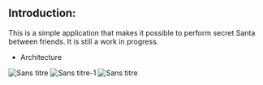 ## Introduction:

This is a simple application that makes it possible to perform secret Santa between friends. It is still a work in progress. 
- Architecture

![Sans titre](https://github.com/Zakaria-Oussalem/SecretSanta/assets/62648170/c938e12b-82a6-473e-ae73-4ff2148c912a)
![Sans titre-1](https://github.com/Zakaria-Oussalem/SecretSanta/assets/62648170/f044f8ae-8034-4585-85c1-4a8025a85231)
![Sans titre](https://github.com/Zakaria-Oussalem/SecretSanta/assets/62648170/9a8637f1-8ce1-4765-8650-4d9705d7143f)

